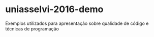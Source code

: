 # uniasselvi-2016-demo
Exemplos utilizados para apresentação sobre qualidade de código e técnicas de programação
